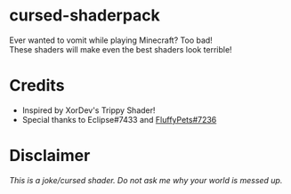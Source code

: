 # cursed-shaderpack
Ever wanted to vomit while playing Minecraft? Too bad!<br>
These shaders will make even the best shaders look terrible!<br>

# Credits
- Inspired by XorDev's Trippy Shader!
- Special thanks to Eclipse#7433 and [FluffyPets#7236](https://github.com/DestinyTheGreat)

# Disclaimer
*This is a joke/cursed shader. Do not ask me why your world is messed up.*
